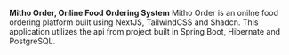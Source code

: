 **Mitho Order, Online Food Ordering System**
Mitho Order is an onilne food ordering platform built using NextJS, TailwindCSS and Shadcn. This application utilizes the api from project built in Spring Boot, Hibernate and PostgreSQL.


